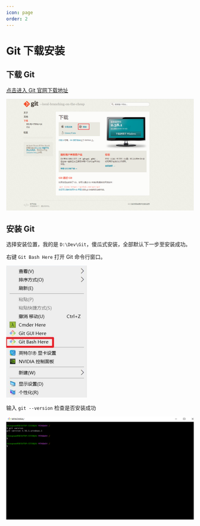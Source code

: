 ```yaml
---
icon: page
order: 2
---
```

# Git 下载安装

## 下载 Git

[点击进入 Git 官网下载地址](https://git-scm.com/downloads)

![image-20230415094400211](./assets/image-20230415094400211.png)

## 安装 Git

选择安装位置，我的是 `D:\Dev\Git`，傻瓜式安装，全部默认下一步至安装成功。

右键 `Git Bash Here` 打开 Git 命令行窗口。

![image-20230415094402870](./assets/image-20230415094402870.png)

输入 `git --version` 检查是否安装成功

![image-20230415094406860](./assets/image-20230415094406860.png)

